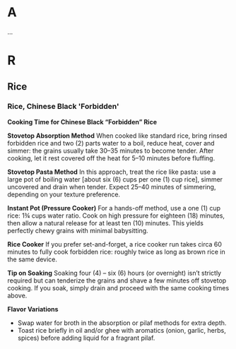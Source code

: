 # A #

...


# R #

## Rice ##

### Rice, Chinese Black 'Forbidden' ###

**Cooking Time for Chinese Black “Forbidden” Rice**

**Stovetop Absorption Method**
When cooked like standard rice, bring rinsed forbidden rice and two (2) parts water to a boil, reduce heat, cover and simmer: the grains usually take 30–35 minutes to become tender. After cooking, let it rest covered off the heat for 5–10 minutes before fluffing.

**Stovetop Pasta Method**
In this approach, treat the rice like pasta: use a large pot of boiling water [about six (6) cups per one (1) cup rice], simmer uncovered and drain when tender. Expect 25–40 minutes of simmering, depending on your texture preference.

**Instant Pot (Pressure Cooker)**
For a hands-off method, use a one (1) cup rice: 1¾ cups water ratio. Cook on high pressure for eighteen (18) minutes, then allow a natural release for at least ten (10) minutes. This yields perfectly chewy grains with minimal babysitting.

**Rice Cooker**
If you prefer set-and-forget, a rice cooker run takes circa 60 minutes to fully cook forbidden rice: roughly twice as long as brown rice in the same device.

**Tip on Soaking**
Soaking four (4) – six (6) hours (or overnight) isn’t strictly required but can tenderize the grains and shave a few minutes off stovetop cooking. If you soak, simply drain and proceed with the same cooking times above.

**Flavor Variations**  
- Swap water for broth in the absorption or pilaf methods for extra depth.  
- Toast rice briefly in oil and/or ghee with aromatics (onion, garlic, herbs, spices) before adding liquid for a fragrant pilaf.

